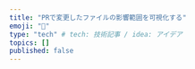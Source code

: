 ```yaml
---
title: "PRで変更したファイルの影響範囲を可視化する"
emoji: "🐷"
type: "tech" # tech: 技術記事 / idea: アイデア
topics: []
published: false
---
```

